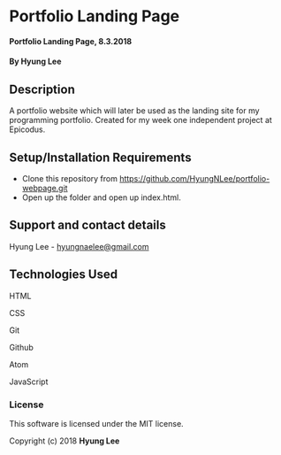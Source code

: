 # Portfolio Landing Page

#### Portfolio Landing Page, 8.3.2018

#### By Hyung Lee

## Description

A portfolio website which will later be used as the landing site for my
programming portfolio. Created for my week one independent project at Epicodus.

## Setup/Installation Requirements

* Clone this repository from https://github.com/HyungNLee/portfolio-webpage.git
* Open up the folder and open up index.html.

## Support and contact details

Hyung Lee - hyungnaelee@gmail.com

## Technologies Used

HTML

CSS

Git

Github

Atom

JavaScript

### License

This software is licensed under the MIT license.

Copyright (c) 2018 **Hyung Lee**
